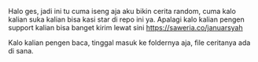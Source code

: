 Halo ges, jadi ini tu cuma iseng aja aku bikin cerita random, cuma kalo kalian suka kalian bisa kasi star di repo ini ya. Apalagi kalo kalian pengen support kalian bisa banget kirim lewat sini https://saweria.co/januarsyah

Kalo kalian pengen baca, tinggal masuk ke foldernya aja, file ceritanya ada di sana.
